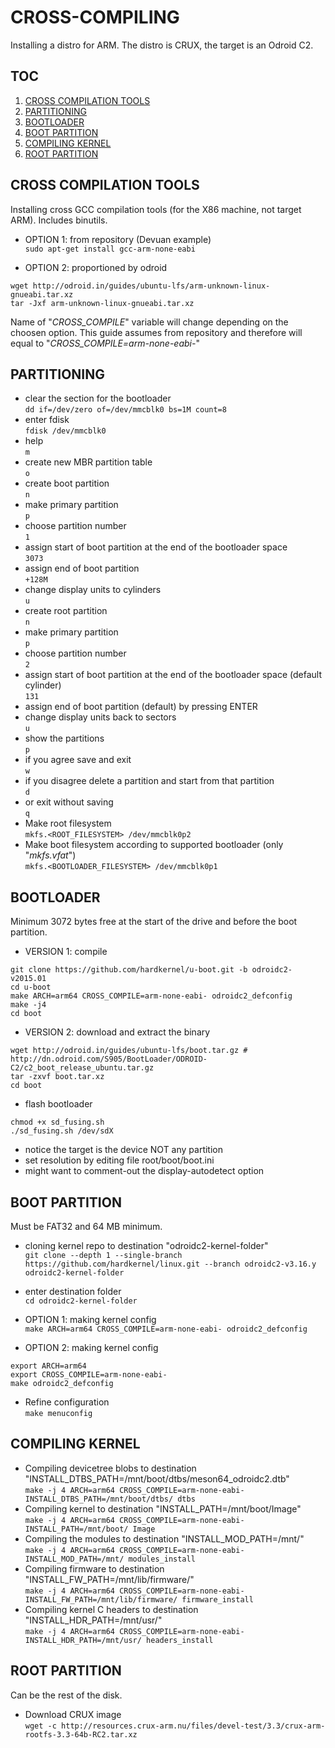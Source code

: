 # CROSS-COMPILING
Installing a distro for ARM. The distro is CRUX, the target is an Odroid C2.


## TOC
1. [CROSS COMPILATION TOOLS](#cross-compilation-tools)  
2. [PARTITIONING](#partitioning)  
3. [BOOTLOADER](#bootloader)  
4. [BOOT PARTITION](#boot-partition)  
5. [COMPILING KERNEL](#compiling-kernel)  
6. [ROOT PARTITION](#root-partition)  


## CROSS COMPILATION TOOLS
Installing cross GCC compilation tools (for the X86 machine, not target ARM). Includes binutils.

* OPTION 1: from repository (Devuan example)  
`sudo apt-get install gcc-arm-none-eabi`

* OPTION 2: proportioned by odroid  
```
wget http://odroid.in/guides/ubuntu-lfs/arm-unknown-linux-gnueabi.tar.xz
tar -Jxf arm-unknown-linux-gnueabi.tar.xz
```  

Name of "_CROSS_COMPILE_" variable will change depending on the choosen option. This guide assumes from repository and therefore will equal to "_CROSS\_COMPILE=arm-none-eabi-_"


## PARTITIONING
* clear the section for the bootloader  
`dd if=/dev/zero of=/dev/mmcblk0 bs=1M count=8`  
* enter fdisk  
`fdisk /dev/mmcblk0`  
* help  
`m`  
* create new MBR partition table  
`o`  
* create boot partition  
`n`  
* make primary partition  
`p`  
* choose partition number  
`1`  
* assign start of boot partition at the end of the bootloader space  
`3073`  
* assign end of boot partition  
`+128M`  
* change display units to cylinders  
`u`  
* create root partition  
`n`  
* make primary partition  
`p`  
* choose partition number  
`2`  
* assign start of boot partition at the end of the bootloader space (default cylinder)  
`131`  
* assign end of boot partition (default) by pressing ENTER  
* change display units back to sectors  
`u`  
* show the partitions  
`p`  
* if you agree save and exit  
`w`  
* if you disagree delete a partition and start from that partition  
`d`  
* or  exit without saving  
`q`  
* Make root filesystem  
`mkfs.<ROOT_FILESYSTEM> /dev/mmcblk0p2`  
* Make boot filesystem according to supported bootloader (only "_mkfs.vfat_")  
`mkfs.<BOOTLOADER_FILESYSTEM> /dev/mmcblk0p1`  


## BOOTLOADER
Minimum 3072 bytes free at the start of the drive and before the boot partition.

* VERSION 1: compile  
```
git clone https://github.com/hardkernel/u-boot.git -b odroidc2-v2015.01
cd u-boot
make ARCH=arm64 CROSS_COMPILE=arm-none-eabi- odroidc2_defconfig
make -j4
cd boot
```

* VERSION 2: download and extract the binary  
```
wget http://odroid.in/guides/ubuntu-lfs/boot.tar.gz # http://dn.odroid.com/S905/BootLoader/ODROID-C2/c2_boot_release_ubuntu.tar.gz
tar -zxvf boot.tar.xz
cd boot
```

* flash bootloader  
```
chmod +x sd_fusing.sh
./sd_fusing.sh /dev/sdX
```
* notice the target is the device NOT any partition  
* set resolution by editing file root/boot/boot.ini  
* might want to comment-out the display-autodetect option  


## BOOT PARTITION
Must be FAT32 and 64 MB minimum.

* cloning kernel repo to destination "odroidc2-kernel-folder"  
`git clone --depth 1 --single-branch https://github.com/hardkernel/linux.git --branch odroidc2-v3.16.y odroidc2-kernel-folder`
* enter destination folder  
`cd odroidc2-kernel-folder`

* OPTION 1: making kernel config  
`make ARCH=arm64 CROSS_COMPILE=arm-none-eabi- odroidc2_defconfig`

* OPTION 2: making kernel config  
```
export ARCH=arm64
export CROSS_COMPILE=arm-none-eabi-
make odroidc2_defconfig
```

* Refine configuration  
`make menuconfig`


## COMPILING KERNEL
* Compiling devicetree blobs to destination "INSTALL_DTBS_PATH=/mnt/boot/dtbs/meson64_odroidc2.dtb"  
`make -j 4 ARCH=arm64 CROSS_COMPILE=arm-none-eabi- INSTALL_DTBS_PATH=/mnt/boot/dtbs/ dtbs`
* Compiling kernel to destination "INSTALL_PATH=/mnt/boot/Image"  
`make -j 4 ARCH=arm64 CROSS_COMPILE=arm-none-eabi- INSTALL_PATH=/mnt/boot/ Image`
* Compiling the modules to destination "INSTALL_MOD_PATH=/mnt/"  
`make -j 4 ARCH=arm64 CROSS_COMPILE=arm-none-eabi- INSTALL_MOD_PATH=/mnt/ modules_install`
* Compiling firmware to destination "INSTALL_FW_PATH=/mnt/lib/firmware/"  
`make -j 4 ARCH=arm64 CROSS_COMPILE=arm-none-eabi- INSTALL_FW_PATH=/mnt/lib/firmware/ firmware_install`
* Compiling kernel C headers to destination "INSTALL_HDR_PATH=/mnt/usr/"  
`make -j 4 ARCH=arm64 CROSS_COMPILE=arm-none-eabi- INSTALL_HDR_PATH=/mnt/usr/ headers_install`


## ROOT PARTITION
Can be the rest of the disk.

* Download CRUX image  
`wget -c http://resources.crux-arm.nu/files/devel-test/3.3/crux-arm-rootfs-3.3-64b-RC2.tar.xz`
